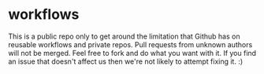 # workflows

This is a public repo only to get around the limitation that Github has on reusable workflows and private repos. Pull requests from unknown authors will not be merged. Feel free to fork and do what you want with it. If you find an issue that doesn't affect us then we're not likely to attempt fixing it. :)
